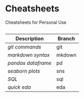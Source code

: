 # Cheatsheets
Cheatsheets for Personal Use

## 
| Description       | Branch      |
|-------------      |-------------|
| _git commands_    | git         |
| _markdown syntax_ | mkdown      |
| _pandas dataframe_| pd          |
| _seaborn plots_   | sns         |
| _SQL_             | sql         |
| _quick eda_       | eda         |
